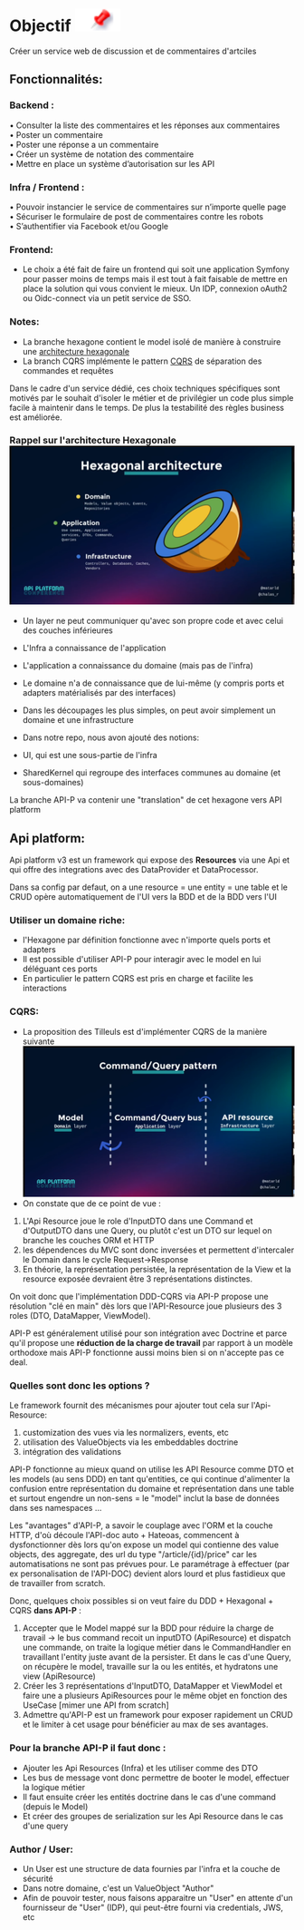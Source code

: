 # Objectif [![](https://raw.githubusercontent.com/aregtech/areg-sdk/master/docs/img/pin.svg)](#roadmap)

Créer un service web de discussion et de commentaires d'artciles

## Fonctionnalités:

### Backend :

• Consulter la liste des commentaires et les réponses aux commentaires\
• Poster un commentaire\
• Poster une réponse a un commentaire\
• Créer un système de notation des commentaire\
• Mettre en place un système d’autorisation sur les API

### Infra / Frontend :

• Pouvoir instancier le service de commentaires sur n’importe quelle page\
• Sécuriser le formulaire de post de commentaires contre les robots\
• S’authentifier via Facebook et/ou Google

### Frontend:
- Le choix a été fait de faire un frontend qui soit une application Symfony pour passer moins de temps
mais il est tout à fait faisable de mettre en place la solution qui vous convient le mieux. Un IDP, connexion
oAuth2 ou Oidc-connect via un petit service de SSO.

### Notes:

- La branche hexagone contient le model isolé de manière à construire une [architecture hexagonale](https://fr.wikipedia.org/wiki/Architecture_hexagonale)
- La branch CQRS implémente le pattern [CQRS](https://fr.wikipedia.org/wiki/S%C3%A9paration_commande-requ%C3%AAte) de séparation
des commandes et requêtes

Dans le cadre d'un service dédié, ces choix techniques spécifiques sont motivés par le souhait
d'isoler le métier et de privilégier un code plus simple facile à maintenir dans le temps.
De plus la testabilité des règles business est améliorée.

### Rappel sur l'architecture Hexagonale ![Hexa](./docs/hexa.png)

- Un layer ne peut communiquer qu'avec son propre code et avec celui des couches inférieures
- L'Infra a connaissance de l'application
- L'application a connaissance du domaine (mais pas de l'infra)
- Le domaine n'a de connaissance que de lui-même (y compris ports et adapters matérialisés
par des interfaces)

- Dans les découpages les plus simples, on peut avoir simplement un domaine et une infrastructure
- Dans notre repo, nous avon ajouté des notions:
- UI, qui est une sous-partie de l'infra
- SharedKernel qui regroupe des interfaces communes au domaine (et sous-domaines)

La branche API-P va contenir une "translation" de cet hexagone vers API platform

## Api platform:
Api platform v3 est un framework qui expose des **Resources** via une Api et qui offre
des integrations avec des DataProvider et DataProcessor. 

Dans sa config par defaut, on a une resource = une entity = une table et le CRUD opère automatiquement
de l'UI vers la BDD et de la BDD vers l'UI

### Utiliser un domaine riche:
- l'Hexagone par définition fonctionne avec n'importe quels ports et adapters
- Il est possible d'utiliser API-P pour interagir avec le model en lui déléguant ces ports
- En particulier le pattern CQRS est pris en charge et facilite les interactions

### CQRS:
- La proposition des Tilleuls est d'implémenter CQRS de la manière suivante ![CQRS schema](./docs/command_query.png)
- On constate que de ce point de vue :
1. L'Api Resource joue le role d'InputDTO dans une Command et d'OutputDTO dans une Query, ou plutôt
c'est un DTO sur lequel on branche les couches ORM et HTTP
2. les dépendences du MVC sont donc inversées et permettent d'intercaler le Domain dans le cycle Request->Response
3. En théorie, la représentation persistée, la représentation de la View et la resource exposée devraient être 3 
représentations distinctes.

On voit donc que l'implémentation DDD-CQRS via API-P propose une résolution "clé en main" dès lors que l'API-Resource
joue plusieurs des 3 roles (DTO, DataMapper, ViewModel). 

API-P est généralement utilisé pour son intégration avec Doctrine et parce qu'il propose une **réduction de la charge de travail**
par rapport à un modèle orthodoxe mais API-P fonctionne aussi moins bien si on n'accepte pas ce deal.

### Quelles sont donc les options ?

Le framework fournit des mécanismes pour ajouter tout cela sur l'Api-Resource:
1. customization des vues via les normalizers, events, etc
2. utilisation des ValueObjects via les embeddables doctrine
3. intégration des validations

API-P fonctionne au mieux quand on utilise les API Resource comme DTO et les models (au sens DDD) en tant
qu'entities, ce qui continue d'alimenter la confusion entre représentation du domaine et représentation dans une table
et surtout engendre un non-sens = le "model" inclut la base de données dans ses namespaces ...

Les "avantages" d'API-P, a savoir le couplage avec l'ORM et la couche HTTP, d'où découle l'API-doc auto + Hateoas,
commencent à dysfonctionner dès lors qu'on expose un model qui contienne des value objects, des aggregate, des url
du type "/article/{id}/price" car les automatisations ne sont pas prévues pour. Le paramétrage à effectuer (par ex
personalisation de l'API-DOC) devient alors lourd et plus fastidieux que de travailler from scratch.

Donc, quelques choix possibles si on veut faire du DDD + Hexagonal + CQRS **dans API-P** :
1. Accepter que le Model mappé sur la BDD pour réduire la charge de travail -> le bus command recoit un inputDTO (ApiResource)
et dispatch une commande, on traite la logique métier dans le CommandHandler en travaillant l'entity juste avant de la persister.
Et dans le cas d'une Query, on récupère le model, travaille sur la ou les entités, et hydratons une view (ApiResource)
2. Créer les 3 représentations d'InputDTO, DataMapper et ViewModel et faire une a plusieurs ApiResources pour le même
  objet en fonction des UseCase [mimer une API from scratch]
3. Admettre qu'API-P est un framework pour exposer rapidement un CRUD et le limiter à cet usage pour bénéficier au max
de ses avantages.


### Pour la branche API-P il faut donc :
- Ajouter les Api Resources (Infra) et les utiliser comme des DTO
- Les bus de message vont donc permettre de booter le model, effectuer la logique métier
- Il faut ensuite créer les entités doctrine dans le cas d'une command (depuis le Model)
- Et créer des groupes de serialization sur les Api Resource dans le cas d'une query

### Author / User:
- Un User est une structure de data fournies par l'infra et la couche de sécurité
- Dans notre domaine, c'est un ValueObject "Author"
- Afin de pouvoir tester, nous faisons apparaitre un "User" en attente d'un fournisseur de "User" (IDP),
qui peut-être fourni via credentials, JWS, etc

